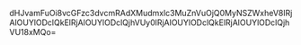 dHJvamFuOi8vcGFzc3dvcmRAdXMudmxlc3MuZnVuOjQ0MyNSZWxheV8lRjAlOUYlODclQkElRjAlOUYlODclQjhVUy0lRjAlOUYlODclQkElRjAlOUYlODclQjhVU18xMQo=